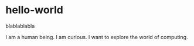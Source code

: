 # hello-world
blablablabla

I am a human being.
I am curious. I want to explore the world of computing.
